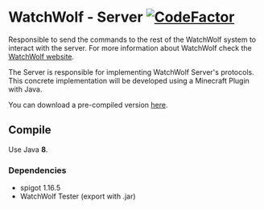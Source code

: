 # WatchWolf - Server [![CodeFactor](https://www.codefactor.io/repository/github/rogermiranda1000/watchwolf-server/badge/dev)](https://www.codefactor.io/repository/github/rogermiranda1000/watchwolf-server/overview/dev)
Responsible to send the commands to the rest of the WatchWolf system to interact with the server. For more information about WatchWolf check the [WatchWolf website](https://watchwolf.dev/).

The Server is responsible for implementing WatchWolf Server's protocols. This concrete implementation will be developed using a Minecraft Plugin with Java.

You can download a pre-compiled version [here](https://watchwolf.dev/versions/).

## Compile
Use Java **8**.

### Dependencies
- spigot 1.16.5
- WatchWolf Tester (export with .jar)
